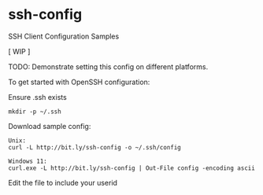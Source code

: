 # ssh-config
SSH Client Configuration Samples



\[ WIP \]



TODO: Demonstrate setting this config on different platforms.



To get started with OpenSSH configuration:

Ensure .ssh exists

```
mkdir -p ~/.ssh
```

Download sample config:

```
Unix:
curl -L http://bit.ly/ssh-config -o ~/.ssh/config

Windows 11:
curl.exe -L http://bit.ly/ssh-config | Out-File config -encoding ascii
```

Edit the file to include your userid
